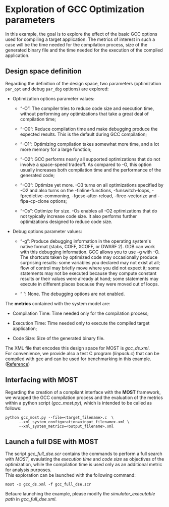 # Exploration of GCC Optimization parameters
In this example, the goal is to explore the effect of the
basic GCC options used for compiling a target application. The metrics of
interest in such a case will be the time needed for the compilation process, size of the generated binary file and the time needed for the execution of the compiled application.  

## Design space definition
Regarding the definition of the design space, two parameters (optimization `par_opt` and debug `par_dbg` options) are explored:

- Optimization options parameter values:

  - “-O”: The compiler tries to reduce code size and execution time, without
    performing any optimizations that take a great deal of compilation time;

  - “-O0”: Reduce compilation time and make debugging produce the expected
    results. This is the default during GCC compilation;

  - “-O1”: Optimizing compilation takes somewhat more time, and a lot more
    memory for a large function;

  - “-O2”: GCC performs nearly all supported optimizations that do not involve a
    space-speed tradeoff. As compared to -O, this option usually increases both
    compilation time and the performance of the generated code;

  - “-O3”: Optimize yet more. -O3 turns on all optimizations specified by -O2
    and also turns on the -finline-functions, -funswitch-loops,
    -fpredictive-commoning, -fgcse-after-reload, -ftree-vectorize and
    -fipa-cp-clone options;

  - “-Os”: Optimize for size. -Os enables all -O2 optimizations that do not
    typically increase code size. It also performs further optimizations
    designed to reduce code size.

- Debug options parameter values:

  - “-g”: Produce debugging information in the operating system's native format
    (stabs, COFF, XCOFF, or DWARF 2). GDB can work with this debugging
    information. GCC allows you to use -g with -O. The shortcuts taken by
    optimized code may occasionally produce surprising results: some variables
    you declared may not exist at all; flow of control may briefly move where
    you did not expect it; some statements may not be executed because they
    compute constant results or their values were already at hand; some
    statements may execute in different places because they were moved out of
    loops.

  - “ ”: None. The debugging options are not enabled.

The __metrics__ contained with the system model are:

  - Compilation Time: Time needed only for the compilation process;

  - Execution Time: Time needed only to execute the compiled target application;

  - Code Size: Size of the generated binary file.  

The XML file that encodes this design space for MOST is *gcc_ds.xml*.  
For convenience, we provide also a test C program (*linpack.c*) that can be compiled with gcc and can be used for benchmarking in this example. ([Reference](https://github.com/ereyes01/linpack))   

## Interfacing with MOST
Regarding the creation of a compliant interface with the **MOST** framework, we wrapped the GCC compilation process and the evaluation of the metrics within a python script (*gcc_most.py*), which is intended to be called as follows:  

```shell
python gcc_most.py --file=<target_filename>.c  \
      --xml_system_configuration=<input_filename>.xml \
      --xml_system_metrics=<output_filename>.xml
```
## Launch a full DSE with MOST
The script *gcc_full_dse.scr* contains the commands to perform a full search with *MOST*, evaulating the *execution time* and *code size* as objectives of the optimization, while the compilation time is used only as an additional metric for analysis purposes.  
This exploration can be launched with the following command:  

    most -x gcc_ds.xml -f gcc_full_dse.scr  
Befaure launching the example, please modify the *simulator_executable path* in *gcc_full_dse.xml*.
